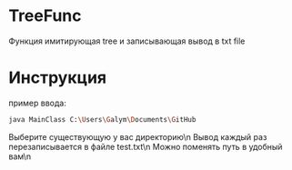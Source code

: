 # TreeFunc

Функция имитирующая tree и записывающая вывод в txt file

# Инструкция

пример ввода:
```bash
java MainClass C:\Users\Galym\Documents\GitHub
```
Выберите существующую у вас директорию\n
Вывод каждый раз перезаписывается в файле test.txt\n
Можно поменять путь в удобный вам\n
